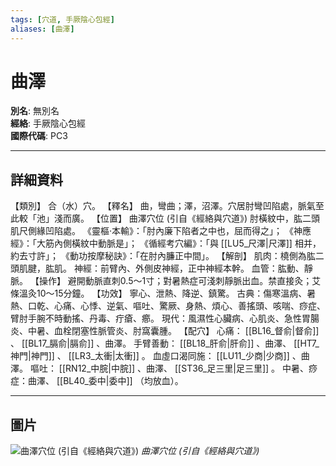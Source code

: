 ```yaml
---
tags: [穴道, 手厥陰心包經]
aliases: [曲澤]
---
```


# 曲澤

**別名**: 無別名  
**經絡**: 手厥陰心包經  
**國際代碼**: PC3  

---

## 詳細資料
【類別】
合（水）穴。
【釋名】
曲，彎曲；澤，沼澤。穴居肘彎凹陷處，脈氣至此較「池」淺而廣。
【位置】
曲澤穴位 (引自《經絡與穴道》)
肘橫紋中，肱二頭肌尺側緣凹陷處。
《靈樞‧本輸》：「肘內廉下陷者之中也，屈而得之」；
《神應經》：「大筋內側橫紋中動脈是」；
《循經考穴編》：「與 [[LU5_尺澤|尺澤]] 相并，約去寸許」；
《動功按摩秘訣》：「在肘內臁正中間」。
【解剖】
肌肉：橈側為肱二頭肌腱，肱肌。
神經：前臂內、外側皮神經，正中神經本幹。
血管：肱動、靜脈。
【操作】
避開動脈直刺0.5～1寸；對暑熱症可淺刺靜脈出血。禁直接灸；艾條溫灸10～15分鐘。
【功效】
寧心、泄熱、降逆、鎮驚。
古典：傷寒溫病、暑熱、口乾、心痛、心悸、逆氣、嘔吐、驚厥、身熱、煩心、善搖頭、咳喘、痧症、臂肘手腕不時動搖、丹毒、疔瘡、癤。
現代：風濕性心臟病、心肌炎、急性胃腸炎、中暑、血栓閉塞性脈管炎、肘窩囊腫。
【配穴】
心痛： [[BL16_督俞|督俞]] 、 [[BL17_膈俞|膈俞]] 、曲澤。
手臂善動： [[BL18_肝俞|肝俞]] 、曲澤、 [[HT7_神門|神門]] 、 [[LR3_太衝|太衝]] 。
血虛口渴同施： [[LU11_少商|少商]] 、曲澤。
嘔吐： [[RN12_中脘|中脘]] 、曲澤、 [[ST36_足三里|足三里]] 。
中暑、痧症：曲澤、 [[BL40_委中|委中]] （均放血）。

---

## 圖片
![曲澤穴位 (引自《經絡與穴道》)](https://yibian.hopto.org/pic/acu/norm/09/quze(j&a).jpg)
_曲澤穴位 (引自《經絡與穴道》)_

